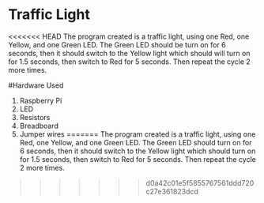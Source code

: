 # Traffic Light 

<<<<<<< HEAD
The program created is a traffic light, using one Red, one Yellow, and one Green LED. The Green LED should be turn on for 6 seconds, then it should switch to the Yellow light which should will turn on for 1.5 seconds, then switch to Red for 5 seconds. Then repeat the cycle 2 more times.  

#Hardware Used

1) Raspberry Pi
2) LED 
3) Resistors
4) Breadboard
5) Jumper wires 
=======
The program created is a traffic light, using one Red, one Yellow, and one Green LED. The Green LED should turn on for 6 seconds, then it should switch to the Yellow light which should turn on for 1.5 seconds, then switch to Red for 5 seconds. Then repeat the cycle 2 more times.  
>>>>>>> d0a42c01e5f5855767561ddd720c27e361823dcd
